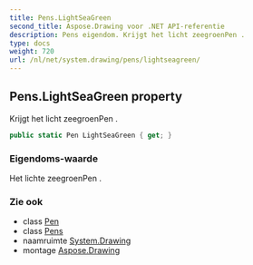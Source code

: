 ```yaml
---
title: Pens.LightSeaGreen
second_title: Aspose.Drawing voor .NET API-referentie
description: Pens eigendom. Krijgt het licht zeegroenPen .
type: docs
weight: 720
url: /nl/net/system.drawing/pens/lightseagreen/
---
```

## Pens.LightSeaGreen property

Krijgt het licht zeegroenPen .

```csharp
public static Pen LightSeaGreen { get; }
```

### Eigendoms-waarde

Het lichte zeegroenPen .

### Zie ook

* class [Pen](../../pen/)
* class [Pens](../)
* naamruimte [System.Drawing](../../pens/)
* montage [Aspose.Drawing](../../../)


